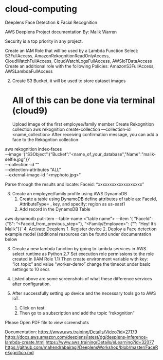 # cloud-computing
Deeplens Face Detection &amp; Facial Recognition


AWS Deeplens Project documentation
By: Malik Warren


Security is a top priority in any project.

Create an IAM Role that will be used by a Lambda Function
Select: S3FullAccess, AmazonRekognitionReadOnlyAccess, CloudWatchFullAccess, CloudWatchLogsFullAccess, AWSIoTDataAccess
Create an additional role with the following Policies: AmazonS3FullAccess, AWSLambdaFullAccess

2. Create S3 Bucket, it will be used to store dataset images
	# All of this can be done via terminal (cloud9)
	Upload image of the first employee/family member
	Create Rekognition collection
		aws rekognition create-collection —collection-id <name_collection>
	After receiving confirmation message, you can add a face to the Rekogntion collection

aws rekognition index-faces \
       --image ‘{“S3Object”:{“Bucket”:"<name_of_your_database","Name":"malik-selfie.jpg"}}' \
       --collection-id “<cosc491-proj>“ \
       --detection-attributes "ALL" \
       --external-image-id “<myphoto.jpg>" 

Parse through the results and locate: Faceid: “xxxxxxxxxxxxxxxxxxx”

3. Create an employee/family profile using AWS 	DynamoDB
	1. Create a table using DynamoDB
		define attributes of table as: FaceId, AttributeType= <Additional information you may want>, key, and specify: region as us-east1
	2. Add record in the DynamoDB Table

aws dynamodb put-item --table-name <“table name”> --item '{ "FaceId": {"S": “<Faceid_from_previous_step>"}, “<Family/Employee>": {"<AttributeType>": “Hey! It’s Malik"}}'
4. Activate Deeplens
	1. Register device
	2. Deploy a Face detection example model
		(additional resources can be found under documentation below
	
3. Create a new lambda function by going to lambda services in AWS.
	select runtime as Python 2.7
	Set execution role permissions to the role created in (IAM Role 1.1) 
	Then create environment variable with key: “iot_topic” and value “worker-demo”
	change the timeout under basic settings to 10 secs 
	
4. Listed above are some screenshots of what these difference services after configuration.


5. After successfully setting up device and the necessary tools go to AWS IoT.
	1. Click on test
	2. Then go to a subscription and add the topic “rekognition”


Please Open PDF file to view screenshots

Documentation:
https://www.aws.training/Details/Video?id=27179
https://docs.aws.amazon.com/deeplens/latest/dg/deeplens-inference-lambda-create.html
https://www.aws.training/Details/eLearning?id=32077
https://github.com/mahendrabairagi/DeeplensWorkshop/blob/master/FaceRekognition.md
